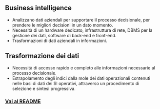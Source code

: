 ## Business intelligence
- Analizzano dati aziendali per supportare il processo decisionale, per prendere le migliori decisioni in un dato momento.
- Necessità di un hardware dedicato, infrastruttura di rete, DBMS per la gestione dei dati, software di back-end e front-end.
- Trasformazioni di dati aziendali in informazioni.

## Trasformazione dei dati
- Necessità di accesso rapido e completo alle informazioni necessarie al processo decisionale.
- Estrapolamento degli indici dalla mole dei dati operazionali contenuti nelle basi di dati dei SI operativi, attraverso un procedimento di selezione e sintesi progressiva. 

### [Vai al README](https://github.com/Gabri432/Sistemi_informativi)